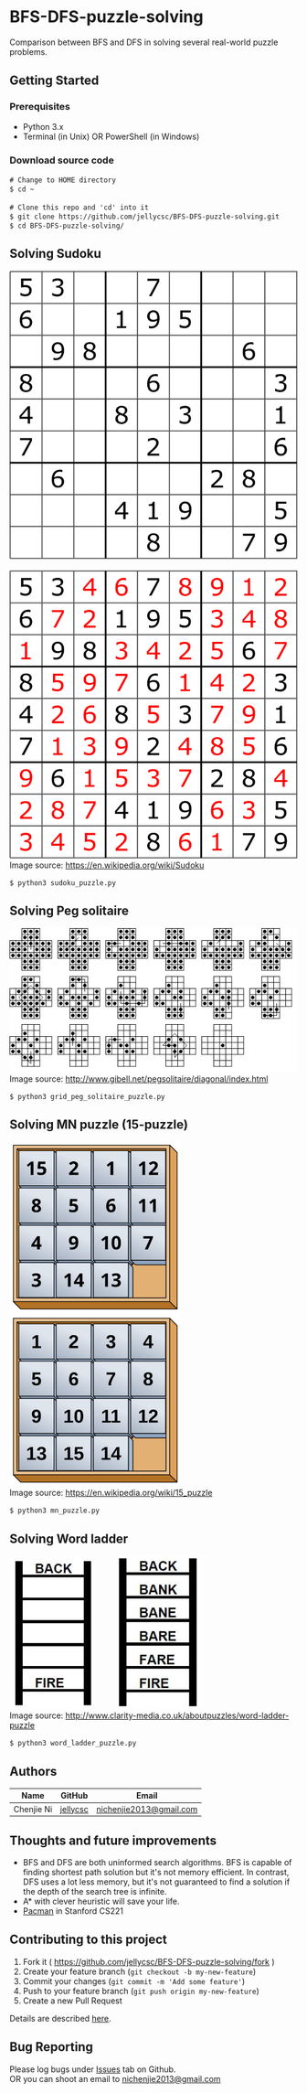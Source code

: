 # BFS-DFS-puzzle-solving
Comparison between BFS and DFS in solving several real-world puzzle problems.

## Getting Started

### Prerequisites

* Python 3.x
* Terminal (in Unix) OR PowerShell (in Windows)

### Download source code
```
# Change to HOME directory
$ cd ~

# Clone this repo and 'cd' into it
$ git clone https://github.com/jellycsc/BFS-DFS-puzzle-solving.git
$ cd BFS-DFS-puzzle-solving/
```

## Solving Sudoku
![Sudoku](mdres/sudoku.svg)&nbsp;&nbsp;&nbsp;&nbsp;&nbsp;&nbsp;&nbsp;&nbsp;
![Sudoku solution](mdres/sudoku_sol.svg)  
Image source: https://en.wikipedia.org/wiki/Sudoku
```
$ python3 sudoku_puzzle.py
```

## Solving Peg solitaire
![Peg solitaire](mdres/peg_solitaire_puzzle.gif)  
Image source: http://www.gibell.net/pegsolitaire/diagonal/index.html
```
$ python3 grid_peg_solitaire_puzzle.py
```

## Solving MN puzzle (15-puzzle)
<img src="mdres/15-puzzle.svg" width="300"/> <img src="mdres/15-puzzle-sol.svg" width="300"/>  
Image source: https://en.wikipedia.org/wiki/15_puzzle
```
$ python3 mn_puzzle.py
```

## Solving Word ladder
![Word ladder](mdres/wordladder_question.jpg)&nbsp;&nbsp;&nbsp;&nbsp;&nbsp;&nbsp;&nbsp;&nbsp;
![Word ladder solution](mdres/wordladder_solution.jpg)  
Image source: http://www.clarity-media.co.uk/aboutpuzzles/word-ladder-puzzle
```
$ python3 word_ladder_puzzle.py
```

## Authors

| Name             | GitHub                                     | Email
| ---------------- | ------------------------------------------ | -------------------------
| Chenjie Ni       | [jellycsc](https://github.com/jellycsc)    | nichenjie2013@gmail.com

## Thoughts and future improvements

* BFS and DFS are both uninformed search algorithms. BFS is capable of finding shortest path solution but it's not memory efficient. In contrast, DFS uses a lot less memory, but it's not guaranteed to find a solution if the depth of the search tree is infinite.
* A* with clever heuristic will save your life.
* [Pacman](http://stanford.edu/~cpiech/cs221/homework/prog/pacman/pacman.html) in Stanford CS221

## Contributing to this project

1. Fork it ( https://github.com/jellycsc/BFS-DFS-puzzle-solving/fork )
2. Create your feature branch (`git checkout -b my-new-feature`)
3. Commit your changes (`git commit -m 'Add some feature'`)
4. Push to your feature branch (`git push origin my-new-feature`)
5. Create a new Pull Request

Details are described [here](https://git-scm.com/book/en/v2/GitHub-Contributing-to-a-Project).

## Bug Reporting
Please log bugs under [Issues](https://github.com/jellycsc/BFS-DFS-puzzle-solving/issues) tab on Github.  
OR you can shoot an email to <nichenjie2013@gmail.com>
